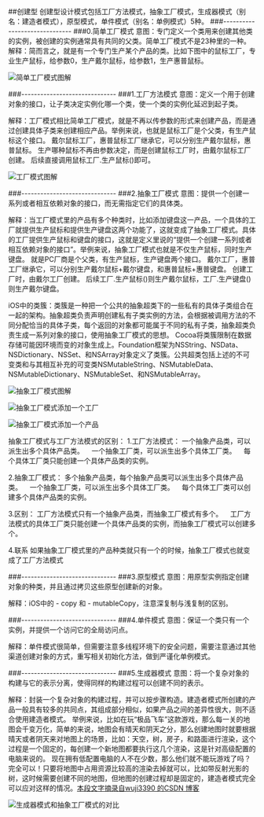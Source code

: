 
##创建型
创建型设计模式包括工厂方法模式，抽象工厂模式，生成器模式（别名：建造者模式），原型模式，单件模式（别名：单例模式）5种。
###------------------------------
###0.简单工厂模式
意图：专门定义一个类用来创建其他类的实例，被创建的实例通常具有共同的父类。简单工厂模式不是23种里的一种。
 
解释：简而言之，就是有一个专门生产某个产品的类。比如下图中的鼠标工厂，专业生产鼠标，给参数0，生产戴尔鼠标，给参数1，生产惠普鼠标。

![简单工厂模式图解](https://github.com/wave113/DesignPatternsImage/blob/master/%E7%AE%80%E5%8D%95%E5%B7%A5%E5%8E%82%E5%9B%BE%E8%A7%A3.png?raw=true)

###------------------------------
###1.工厂方法模式
意图：定义一个用于创建对象的接口，让子类决定实例化哪一个类，使一个类的实例化延迟到起子类。

解释：工厂模式相比简单工厂模式，就是不再以传参数的形式来创建产品，而是通过创建具体子类来创建相应产品。举例来说，也就是鼠标工厂是个父类，有生产鼠标这个接口。 戴尔鼠标工厂，惠普鼠标工厂继承它，可以分别生产戴尔鼠标，惠普鼠标。 生产哪种鼠标不再由参数决定，而是创建鼠标工厂时，由戴尔鼠标工厂创建。 后续直接调用鼠标工厂.生产鼠标()即可。

![工厂模式图解](https://github.com/wave113/DesignPatternsImage/blob/master/%E5%B7%A5%E5%8E%82%E6%A8%A1%E5%BC%8F%E5%9B%BE%E8%A7%A3.png?raw=true)

###------------------------------
###2.抽象工厂模式
意图：提供一个创建一系列或者相互依赖对象的接口，而无需指定它们的具体类。

解释：当工厂模式里的产品有多个种类时，比如添加键盘这一产品，一个具体的工厂就提供生产鼠标和提供生产键盘这两个功能了，这就变成了抽象工厂模式。具体的工厂提供生产鼠标和键盘的接口，这就是定义里说的“提供一个创建一系列或者相互依赖对象的接口”。举例来说，抽象工厂模式也就是不仅生产鼠标，同时生产键盘。 就是PC厂商是个父类，有生产鼠标，生产键盘两个接口。 戴尔工厂，惠普工厂继承它，可以分别生产戴尔鼠标+戴尔键盘，和惠普鼠标+惠普键盘。 创建工厂时，由戴尔工厂创建。 后续工厂.生产鼠标()则生产戴尔鼠标，工厂.生产键盘()则生产戴尔键盘。

iOS中的类簇：类簇是一种把一个公共的抽象超类下的一些私有的具体子类组合在一起的架构。抽象超类负责声明创建私有子类实例的方法，会根据被调用方法的不同分配恰当的具体子类，每个返回的对象都可能属于不同的私有子类，抽象超类负责生成一系列对象的接口，使用抽象工厂模式的思想。  Cocoa将类簇限制在数据存储可能因环境而变的对象生成上。Foundation框架为NSString、NSData、NSDictionary、NSSet、和NSArray对象定义了类簇。公共超类包括上述的不可变类和与其相互补充的可变类NSMutableString、NSMutableData、NSMutableDictionary、NSMutableSet、和NSMutableArray。


![抽象工厂模式图解](https://github.com/wave113/DesignPatternsImage/blob/master/%E6%8A%BD%E8%B1%A1%E5%B7%A5%E5%8E%82%E6%A8%A1%E5%BC%8F%E5%9B%BE%E8%A7%A3.png?raw=true)

![抽象工厂模式添加一个工厂](https://github.com/wave113/DesignPatternsImage/blob/master/%E6%8A%BD%E8%B1%A1%E5%B7%A5%E5%8E%82%E6%B7%BB%E5%8A%A0%E4%B8%80%E4%B8%AA%E5%B7%A5%E5%8E%82.png?raw=true)

![抽象工厂模式添加一个产品](https://github.com/wave113/DesignPatternsImage/blob/master/%E6%8A%BD%E8%B1%A1%E5%B7%A5%E5%8E%82%E6%B7%BB%E5%8A%A0%E4%B8%80%E4%B8%AA%E4%BA%A7%E5%93%81.png?raw=true)

抽象工厂模式与工厂方法模式的区别：
1.工厂方法模式：
一个抽象产品类，可以派生出多个具体产品类。   
一个抽象工厂类，可以派生出多个具体工厂类。   
每个具体工厂类只能创建一个具体产品类的实例。

2.抽象工厂模式：
多个抽象产品类，每个抽象产品类可以派生出多个具体产品类。   
一个抽象工厂类，可以派生出多个具体工厂类。   
每个具体工厂类可以创建多个具体产品类的实例。  

3.区别：
工厂方法模式只有一个抽象产品类，而抽象工厂模式有多个。   
工厂方法模式的具体工厂类只能创建一个具体产品类的实例，而抽象工厂模式可以创建多个。

4.联系
如果抽象工厂模式里的产品种类就只有一个的时候，抽象工厂模式也就变成了工厂方法模式

###------------------------------
###3.原型模式
意图：用原型实例指定创建对象的种类，并且通过拷贝这些原型创建新的对象。

解释：iOS中的 - copy 和 - mutableCopy，注意深复制与浅复制的区别。

###------------------------------
###4.单件模式
意图：保证一个类只有一个实例，并提供一个访问它的全局访问点。

解释：单件模式很简单，但需要注意多线程环境下的安全问题，需要注意通过其他渠道创建对象的方式，重写相关初始化方法，做到严谨化单例模式。

###------------------------------
###5.生成器模式
意图：将一个复杂对象的构建与它的表示分离，使得同样的构建过程可以创建不同的表示。

解释：封装一个复杂对象的构建过程，并可以按步骤构造。建造者模式所创建的产品一般具有较多的共同点，其组成部分相似，如果产品之间的差异性很大，则不适合使用建造者模式。
举例来说，比如在玩“极品飞车”这款游戏，那么每一关的地图会千变万化，简单的来说，地图会有晴天和阴天之分，那么创建地图时就要根据晴天或者阴天来对地图上的场景，比如：天空，树，房子，和路面进行渲染，这个过程是一个固定的，每创建一个新地图都要执行这几个渲染，这是针对高级配置的电脑来说的。 现在拥有低配置电脑的人不在少数，那么他们就不能玩游戏了吗？完全可以！只要将地图中占用资源比较高的渲染去掉就可以，比如带反射光影的树，这时候需要创建不同的地图，但地图的创建过程却是固定的，建造者模式完全可以应对这样的情况。[本段文字摘录自wuji3390 的CSDN 博客](https://blog.csdn.net/wuji3390/article/details/71427793?utm_source=copy) 

![生成器模式和抽象工厂模式的对比]()


